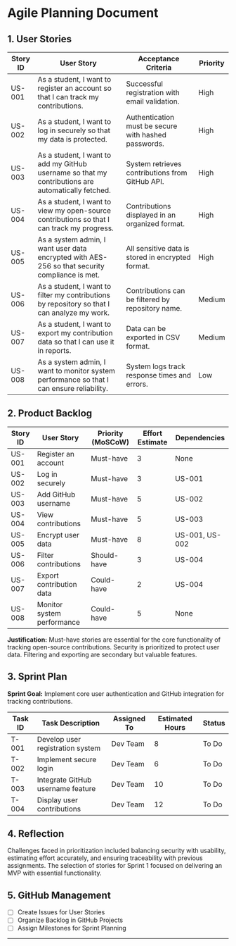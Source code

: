 # Agile Planning Document

## 1. User Stories

| Story ID | User Story | Acceptance Criteria | Priority |
|----------|-----------|----------------------|----------|
| US-001   | As a student, I want to register an account so that I can track my contributions. | Successful registration with email validation. | High |
| US-002   | As a student, I want to log in securely so that my data is protected. | Authentication must be secure with hashed passwords. | High |
| US-003   | As a student, I want to add my GitHub username so that my contributions are automatically fetched. | System retrieves contributions from GitHub API. | High |
| US-004   | As a student, I want to view my open-source contributions so that I can track my progress. | Contributions displayed in an organized format. | High |
| US-005   | As a system admin, I want user data encrypted with AES-256 so that security compliance is met. | All sensitive data is stored in encrypted format. | High |
| US-006   | As a student, I want to filter my contributions by repository so that I can analyze my work. | Contributions can be filtered by repository name. | Medium |
| US-007   | As a student, I want to export my contribution data so that I can use it in reports. | Data can be exported in CSV format. | Medium |
| US-008   | As a system admin, I want to monitor system performance so that I can ensure reliability. | System logs track response times and errors. | Low |

## 2. Product Backlog

| Story ID | User Story | Priority (MoSCoW) | Effort Estimate | Dependencies |
|----------|-----------|------------------|----------------|--------------|
| US-001   | Register an account | Must-have | 3 | None |
| US-002   | Log in securely | Must-have | 3 | US-001 |
| US-003   | Add GitHub username | Must-have | 5 | US-002 |
| US-004   | View contributions | Must-have | 5 | US-003 |
| US-005   | Encrypt user data | Must-have | 8 | US-001, US-002 |
| US-006   | Filter contributions | Should-have | 3 | US-004 |
| US-007   | Export contribution data | Could-have | 2 | US-004 |
| US-008   | Monitor system performance | Could-have | 5 | None |

**Justification:** Must-have stories are essential for the core functionality of tracking open-source contributions. Security is prioritized to protect user data. Filtering and exporting are secondary but valuable features.

## 3. Sprint Plan

**Sprint Goal:** Implement core user authentication and GitHub integration for tracking contributions.

| Task ID  | Task Description | Assigned To | Estimated Hours | Status |
|----------|-----------------|-------------|----------------|--------|
| T-001    | Develop user registration system | Dev Team | 8 | To Do |
| T-002    | Implement secure login | Dev Team | 6 | To Do |
| T-003    | Integrate GitHub username feature | Dev Team | 10 | To Do |
| T-004    | Display user contributions | Dev Team | 12 | To Do |

## 4. Reflection

Challenges faced in prioritization included balancing security with usability, estimating effort accurately, and ensuring traceability with previous assignments. The selection of stories for Sprint 1 focused on delivering an MVP with essential functionality.

## 5. GitHub Management
- [ ] Create Issues for User Stories
- [ ] Organize Backlog in GitHub Projects
- [ ] Assign Milestones for Sprint Planning

---

